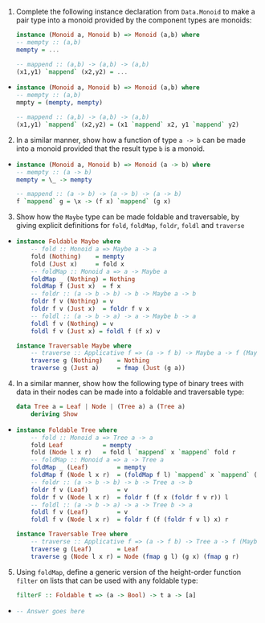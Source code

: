 1. Complete the following instance declaration from `Data.Monoid` to make a pair type into a monoid provided by the component types are monoids:

    ```haskell
    instance (Monoid a, Monoid b) => Monoid (a,b) where
    -- mempty :: (a,b)
    mempty = ...

    -- mappend :: (a,b) -> (a,b) -> (a,b)
    (x1,y1) `mappend` (x2,y2) = ...
    ```

  * ```haskell
    instance (Monoid a, Monoid b) => Monoid (a,b) where
    -- mempty :: (a,b)
    mmpty = (mempty, mempty)

    -- mappend :: (a,b) -> (a,b) -> (a,b)
    (x1,y1) `mappend` (x2,y2) = (x1 `mappend` x2, y1 `mappend` y2)
    ```

2. In a similar manner, show how a function of type `a -> b` can be made into a monoid provided that the result type `b` is a monoid.

  * ```haskell
    instance (Monoid a, Monoid b) => Monoid (a -> b) where
    -- mempty :: (a -> b)
    mempty = \_ -> mempty

    -- mappend :: (a -> b) -> (a -> b) -> (a -> b)
    f `mappend` g = \x -> (f x) `mappend` (g x)
    ```

3. Show how the `Maybe` type can be made foldable and traversable, by giving explicit definitions for `fold`, `foldMap`, `foldr`, `foldl` and `traverse`

  * ```haskell
    instance Foldable Maybe where
        -- fold :: Monoid a => Maybe a -> a
        fold (Nothing)    = mempty
        fold (Just x)     = fold x
        -- foldMap :: Monoid a => a -> Maybe a
        foldMap _ (Nothing) = Nothing
        foldMap f (Just x)  = f x
        -- foldr :: (a -> b -> b) -> b -> Maybe a -> b
        foldr f v (Nothing) = v
        foldr f v (Just x)  = foldr f v x
        -- foldl :: (a -> b -> a) -> a -> Maybe b -> a
        foldl f v (Nothing) = v
        foldl f v (Just x) = foldl f (f x) v
    
    instance Traversable Maybe where
        -- traverse :: Applicative f => (a -> f b) -> Maybe a -> f (Maybe b)
        traverse g (Nothing)    = Nothing
        traverse g (Just a)     = fmap (Just (g a))
    ```

4. In a similar manner, show how the following type of binary trees with data in their nodes can be made into a foldable and traversable type:
    
    ```haskell
    data Tree a = Leaf | Node | (Tree a) a (Tree a)
        deriving Show
    ```

  * ```haskell
    instance Foldable Tree where
        -- fold :: Monoid a => Tree a -> a
        fold Leaf           = mempty
        fold (Node l x r)   = fold l `mappend` x `mappend` fold r
        -- foldMap :: Monoid a => a -> Tree a
        foldMap _ (Leaf)        = mempty
        foldMap f (Node l x r)  = (foldMap f l) `mappend` x `mappend` (foldMap f r)
        -- foldr :: (a -> b -> b) -> b -> Tree a -> b
        foldr f v (Leaf)        = v
        foldr f v (Node l x r)  = foldr f (f x (foldr f v r)) l
        -- foldl :: (a -> b -> a) -> a -> Tree b -> a
        foldl f v (Leaf)        = v
        foldl f v (Node l x r)  = foldr f (f (foldr f v l) x) r
    
    instance Traversable Tree where
        -- traverse :: Applicative f => (a -> f b) -> Tree a -> f (Maybe b)
        traverse g (Leaf)       = Leaf
        traverse g (Node l x r) = Node (fmap g l) (g x) (fmap g r)
    ```

5. Using `foldMap`, define a generic version of the height-order function `filter` on lists that can be used with any foldable type:

    ```haskell
    filterF :: Foldable t => (a -> Bool) -> t a -> [a]
    ```

  * ```haskell
    -- Answer goes here
    ```

